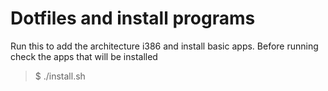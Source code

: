# Dotfiles and install programs

Run this to add the architecture i386 and install basic apps. Before running
check the apps that will be installed

> $ ./install.sh
